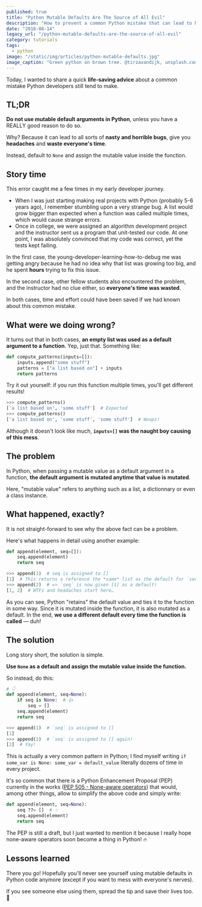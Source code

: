 ```yaml
---
published: true
title: "Python Mutable Defaults Are The Source of All Evil"
description: "How to prevent a common Python mistake that can lead to horrible bugs and waste everyone's time."
date: "2018-08-14"
legacy_url: "/python-mutable-defaults-are-the-source-of-all-evil"
category: tutorials
tags:
  - python
image: "/static/img/articles/python-mutable-defaults.jpg"
image_caption: "Green python on brown tree. @tirzavandijk, unsplash.com"
---
```


Today, I wanted to share a quick **life-saving advice** about a common mistake Python developers still tend to make.

## TL;DR

**Do not use mutable default arguments in Python**, unless you have a REALLY good reason to do so.

Why? Because it can lead to all sorts of **nasty and horrible bugs**, give you **headaches** and **waste everyone's time**.

Instead, default to `None` and assign the mutable value inside the function.

## Story time

This error caught me a few times in my early developer journey.

- When I was just starting making real projects with Python (probably 5-6 years ago), I remember stumbling upon a very strange bug. A list would grow bigger than expected when a function was called multiple times, which would cause strange errors.
- Once in college, we were assigned an algorithm development project and the instructor sent us a program that unit-tested our code. At one point, I was absolutely convinced that my code was correct, yet the tests kept failing.

In the first case, the young-developer-learning-how-to-debug me was getting angry because he had no idea why that list was growing too big, and he spent **hours** trying to fix this issue.

In the second case, other fellow students also encountered the problem, and the instructor had no clue either, so **everyone's time was wasted**.

In both cases, time and effort could have been saved if we had known about this common mistake.

## What were we doing wrong?

It turns out that in both cases, **an empty list was used as a default argument to a function**. Yep, just that. Something like:

```python
def compute_patterns(inputs=[]):
    inputs.append("some stuff")
    patterns = ["a list based on"] + inputs
    return patterns
```

Try it out yourself: if you run this function multiple times, you'll get different results!

```python
>>> compute_patterns()
['a list based on', 'some stuff']  # Expected
>>> compute_patterns()
['a list based on', 'some stuff', 'some stuff']  # Woops!
```

Although it doesn't look like much, **`inputs=[]` was the naught boy causing of this mess**.

## The problem

In Python, when passing a mutable value as a default argument in a function, **the default argument is mutated anytime that value is mutated**.

Here, "mutable value" refers to anything such as a list, a dictionnary or even a class instance.

## What happened, exactly?

It is not straight-forward to see why the above fact can be a problem.

Here's what happens in detail using another example:

```python
def append(element, seq=[]):
    seq.append(element)
    return seq
```

```python
>>> append(1)  # seq is assigned to []
[1]  # This returns a reference the *same* list as the default for `seq`
>>> append(2)  # => `seq` is now given [1] as a default!
[1, 2]  # WTFs and headaches start here…
```

As you can see, Python "retains" the default value and ties it to the function in some way. Since it is mutated inside the function, it is also mutated as a default. In the end, **we use a different default every time the function is called** — duh!

## The solution

Long story short, the solution is simple.

**Use `None` as a default and assign the mutable value inside the function.**

So instead, do this:

```python
# 👇
def append(element, seq=None):
    if seq is None:  # 👍
        seq = []
    seq.append(element)
    return seq
```

```python
>>> append(1)  # `seq` is assigned to []
[1]
>>> append(2)  # `seq` is assigned to [] again!
[2]  # Yay!
```

This is actually a very common pattern in Python; I find myself writing `if some_var is None: some_var = default_value` literally dozens of time in every project.

It's so common that there is a Python Enhancement Proposal (PEP) currently in the works ([PEP 505 - None-aware operators](https://www.python.org/dev/peps/pep-0505/#syntax-and-semantics)) that would, among other things, allow to simplify the above code and simply write:

<!--exdown-skip-->
```python
def append(element, seq=None):
    seq ??= []  # ✨
    seq.append(element)
    return seq
```

The PEP is still a draft, but I just wanted to mention it because I really hope none-aware operators soon become a thing in Python! 🔥

## Lessons learned

There you go! Hopefully you'll never see yourself using mutable defaults in Python code anymore (except if you want to mess with everyone's nerves).

If you see someone else using them, spread the tip and save their lives too. 🙏
